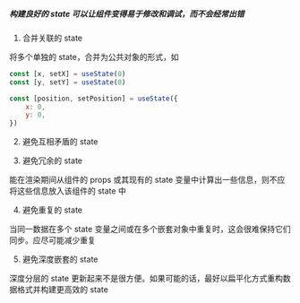 ##### 构建良好的 state 可以让组件变得易于修改和调试，而不会经常出错

1. 合并关联的 state

将多个单独的 state，合并为公共对象的形式，如

```jsx
const [x, setX] = useState(0)
const [y, setY] = useState(0)

const [position, setPosition] = useState({
    x: 0,
    y: 0,
})
```

2. 避免互相矛盾的 state

3. 避免冗余的 state

能在渲染期间从组件的 props 或其现有的 state 变量中计算出一些信息，则不应将这些信息放入该组件的 state 中

4. 避免重复的 state

当同一数据在多个 state 变量之间或在多个嵌套对象中重复时，这会很难保持它们同步。应尽可能减少重复

5. 避免深度嵌套的 state

深度分层的 state 更新起来不是很方便。如果可能的话，最好以扁平化方式重构数据格式并构建更高效的 state
